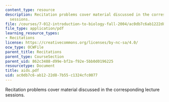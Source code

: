 ```yaml
---
content_type: resource
description: Recitation problems cover material discussed in the corresponding lecture
  sessions.
file: /courses/7-012-introduction-to-biology-fall-2004/ac0db7c6ab1222d87b55c1324cfc0077_aids.pdf
file_type: application/pdf
learning_resource_types:
- Recitations
license: https://creativecommons.org/licenses/by-nc-sa/4.0/
ocw_type: OCWFile
parent_title: Recitations
parent_type: CourseSection
parent_uid: 862c3488-d99e-bf2a-f92e-5bb0d0196225
resourcetype: Document
title: aids.pdf
uid: ac0db7c6-ab12-22d8-7b55-c1324cfc0077
---
```

Recitation problems cover material discussed in the corresponding lecture sessions.